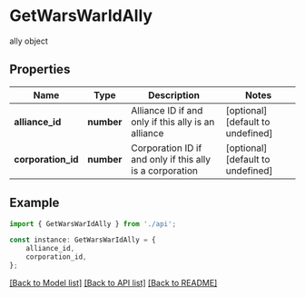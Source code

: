 # GetWarsWarIdAlly

ally object

## Properties

Name | Type | Description | Notes
------------ | ------------- | ------------- | -------------
**alliance_id** | **number** | Alliance ID if and only if this ally is an alliance | [optional] [default to undefined]
**corporation_id** | **number** | Corporation ID if and only if this ally is a corporation | [optional] [default to undefined]

## Example

```typescript
import { GetWarsWarIdAlly } from './api';

const instance: GetWarsWarIdAlly = {
    alliance_id,
    corporation_id,
};
```

[[Back to Model list]](../README.md#documentation-for-models) [[Back to API list]](../README.md#documentation-for-api-endpoints) [[Back to README]](../README.md)
